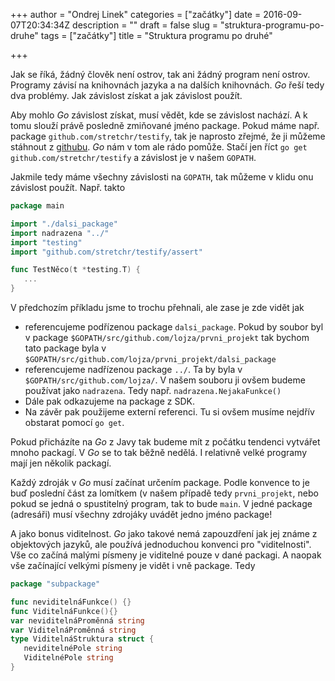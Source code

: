 +++
author = "Ondrej Linek"
categories = ["začátky"]
date = 2016-09-07T20:34:34Z
description = ""
draft = false
slug = "struktura-programu-po-druhe"
tags = ["začátky"]
title = "Struktura programu po druhé"

+++

Jak se říká, žádný člověk není ostrov, tak ani žádný program není ostrov. Programy závisí na knihovnách jazyka a na dalších knihovnách. *Go* řeší tedy dva problémy. Jak závislost získat a jak závislost použít.

Aby mohlo *Go* závislost získat, musí vědět, kde se závislost nachází. A k tomu slouží právě posledně zmiňované jméno package. Pokud máme např. package `github.com/stretchr/testify`, tak je naprosto zřejmé, že ji můžeme stáhnout z [githubu](https://github.com/stretchr/testify). *Go* nám v tom ale rádo pomůže. Stačí jen říct `go get github.com/stretchr/testify` a závislost je v našem `GOPATH`. 

Jakmile tedy máme všechny závislosti na `GOPATH`, tak můžeme v klidu onu závislost použít. Např. takto

```go linenumbers
package main

import "./dalsi_package"
import nadrazena "../"
import "testing"
import "github.com/stretchr/testify/assert"

func TestNěco(t *testing.T) {
   ...
}
```

V předchozím příkladu jsme to trochu přehnali, ale zase je zde vidět jak

* referencujeme podřízenou package `dalsi_package`. Pokud by soubor byl v package `$GOPATH/src/github.com/lojza/prvni_projekt` tak bychom tato package byla v `$GOPATH/src/github.com/lojza/prvni_projekt/dalsi_package`
* referencujeme nadřízenou package `../`. Ta by byla v `$GOPATH/src/github.com/lojza/`. V našem souboru ji ovšem budeme používat jako `nadrazena`. Tedy např. `nadrazena.NejakaFunkce()`
* Dále pak odkazujeme na package z SDK.
* Na závěr pak použijeme externí referenci. Tu si ovšem musíme nejdřív obstarat pomocí `go get`.

Pokud přicházíte na *Go* z Javy tak budeme mít z počátku tendenci vytvářet mnoho packagí. V *Go* se to tak běžně nedělá. I relativně velké programy mají jen několik packagí.

Každý zdroják v *Go* musí začínat určením package. Podle konvence to je buď poslední část za lomítkem (v našem případě tedy `prvni_projekt`, nebo pokud se jedná o spustitelný program, tak to bude `main`. V jedné package (adresáři) musí všechny zdrojáky uvádět jedno jméno package!

A jako bonus viditelnost. *Go* jako takové nemá zapouzdření jak jej známe z objektových jazyků, ale používá jednoduchou konvenci pro "viditelnosti". Vše co začíná malými písmeny je viditelné pouze v dané packagi. A naopak vše začínající velkými písmeny je vidět i vně package. Tedy

```go
package "subpackage"

func neviditelnáFunkce() {}
func ViditelnáFunkce(){}
var neviditelnáProměnná string
var ViditelnáProměnná string
type ViditelnáStruktura struct {
   neviditelnéPole string
   ViditelnéPole string
}
```


